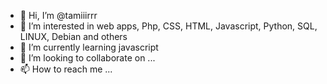 - 👋 Hi, I’m @tamiiirrr
- 👀 I’m interested in web apps, Php, CSS, HTML, Javascript, Python, SQL, LINUX, Debian and others
- 🌱 I’m currently learning javascript
- 💞️ I’m looking to collaborate on ...
- 📫 How to reach me ...

<!---
tamiiirrr/tamiiirrr is a ✨ special ✨ repository because its `README.md` (this file) appears on your GitHub profile.
You can click the Preview link to take a look at your changes.
--->
